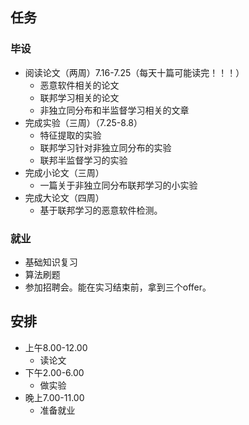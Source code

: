 
## 任务
### 毕设
* 阅读论文（两周）7.16-7.25（每天十篇可能读完！！！）
  * 恶意软件相关的论文
  * 联邦学习相关的论文
  * 非独立同分布和半监督学习相关的文章
* 完成实验（三周）（7.25-8.8）
  * 特征提取的实验
  * 联邦学习针对非独立同分布的实验
  * 联邦半监督学习的实验
* 完成小论文（三周）
  * 一篇关于非独立同分布联邦学习的小实验
* 完成大论文（四周）
  * 基于联邦学习的恶意软件检测。


### 就业

* 基础知识复习
* 算法刷题
* 参加招聘会。能在实习结束前，拿到三个offer。




## 安排

* 上午8.00-12.00
  * 读论文
* 下午2.00-6.00 
  * 做实验
* 晚上7.00-11.00 
  * 准备就业

